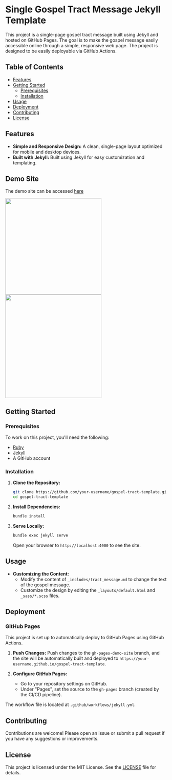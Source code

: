 # Single Gospel Tract Message Jekyll Template

This project is a single-page gospel tract message built using Jekyll and hosted on GitHub Pages. The goal is to make the gospel message easily accessible online through a simple, responsive web page. The project is designed to be easily deployable via GitHub Actions.

## Table of Contents

- [Features](#features)
- [Getting Started](#getting-started)
  - [Prerequisites](#prerequisites)
  - [Installation](#installation)
- [Usage](#usage)
- [Deployment](#deployment)
- [Contributing](#contributing)
- [License](#license)

## Features

- **Simple and Responsive Design:** A clean, single-page layout optimized for mobile and desktop devices.
- **Built with Jekyll:** Built using Jekyll for easy customization and templating.

## Demo Site

The demo site can be accessed [here](https://www.gospelmessage.info/)

<div><img src="https://github.com/user-attachments/assets/93942752-b7c6-415b-8618-0b4540af8ba3" width="300" height="300"></div>
<div><img src="https://github.com/user-attachments/assets/aba30992-2190-45f1-ac2e-6d54ca6c679b" width="300" height="322"></div>

## Getting Started

### Prerequisites

To work on this project, you'll need the following:

- [Ruby](https://www.ruby-lang.org/en/documentation/installation/) 
- [Jekyll](https://jekyllrb.com/docs/installation/) 
- A GitHub account

### Installation

1. **Clone the Repository:**
    ```bash
    git clone https://github.com/your-username/gospel-tract-template.git
    cd gospel-tract-template
    ```

2. **Install Dependencies:**
    ```bash
    bundle install
    ```

3. **Serve Locally:**
    ```bash
    bundle exec jekyll serve
    ```
    Open your browser to `http://localhost:4000` to see the site.

## Usage

- **Customizing the Content:**
  - Modify the content of `_includes/tract_message.md` to change the text of the gospel message.
  - Customize the design by editing the `_layouts/default.html` and `_sass/*.scss` files.

## Deployment

### GitHub Pages

This project is set up to automatically deploy to GitHub Pages using GitHub Actions.

1. **Push Changes:**
    Push changes to the `gh-pages-demo-site` branch, and the site will be automatically built and deployed to `https://your-username.github.io/gospel-tract-template`.

2. **Configure GitHub Pages:**
    - Go to your repository settings on GitHub.
    - Under "Pages", set the source to the `gh-pages` branch (created by the CI/CD pipeline).

The workflow file is located at `.github/workflows/jekyll.yml`.

## Contributing

Contributions are welcome! Please open an issue or submit a pull request if you have any suggestions or improvements.

## License

This project is licensed under the MIT License. See the [LICENSE](LICENSE) file for details.
